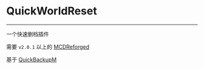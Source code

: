 # QuickWorldReset
---------


一个快速删档插件

需要 `v2.0.1` 以上的 [MCDReforged](https://github.com/Fallen-Breath/MCDReforged)

基于 [QuickBackupM](https://github.com/TISUnion/QuickBackupM)